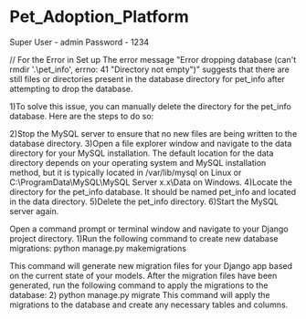 # Pet_Adoption_Platform
Super User - admin Password - 1234

// For the Error in Set up The error message "Error dropping database (can't rmdir '.\pet_info', errno: 41 "Directory not empty")" suggests that there are still files or directories present in the database directory for pet_info after attempting to drop the database.

1)To solve this issue, you can manually delete the directory for the pet_info database. Here are the steps to do so:

2)Stop the MySQL server to ensure that no new files are being written to the database directory. 3)Open a file explorer window and navigate to the data directory for your MySQL installation. The default location for the data directory depends on your operating system and MySQL installation method, but it is typically located in /var/lib/mysql on Linux or C:\ProgramData\MySQL\MySQL Server x.x\Data on Windows. 4)Locate the directory for the pet_info database. It should be named pet_info and located in the data directory. 5)Delete the pet_info directory. 6)Start the MySQL server again.

Open a command prompt or terminal window and navigate to your Django project directory. 1)Run the following command to create new database migrations: python manage.py makemigrations

This command will generate new migration files for your Django app based on the current state of your models. After the migration files have been generated, run the following command to apply the migrations to the database: 2) python manage.py migrate This command will apply the migrations to the database and create any necessary tables and columns.
